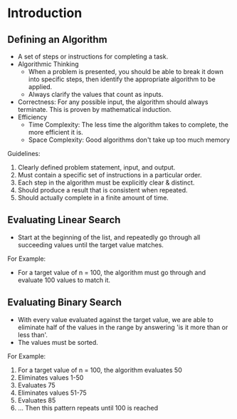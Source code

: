 # Introduction

## Defining an Algorithm
- A set of steps or instructions for completing a task.
- Algorithmic Thinking
  - When a problem is presented, you should be able to break it down into specific steps, then identify the appropriate algorithm to be applied.
  - Always clarify the values that count as inputs.
- Correctness: For any possible input, the algorithm should always terminate. This is proven by mathematical induction.
- Efficiency
  - Time Complexity: The less time the algorithm takes to complete, the more efficient it is.
  - Space Complexity: Good algorithms don't take up too much memory

Guidelines:
  1. Clearly defined problem statement, input, and output.
  2. Must contain a specific set of instructions in a particular order.
  3. Each step in the algorithm must be explicitly clear & distinct.
  4. Should produce a result that is consistent when repeated.
  5. Should actually complete in a finite amount of time.
   

## Evaluating Linear Search
- Start at the beginning of the list, and repeatedly go through all succeeding values until the target value matches.

For Example:
  - For a target value of n = 100, the algorithm must go through and evaluate 100 values to match it.


## Evaluating Binary Search
- With every value evaluated against the target value, we are able to eliminate half of the values in the range by answering 'is it more than or less than'.
- The values must be sorted.

For Example:
  1. For a target value of n = 100, the algorithm evaluates 50
  2. Eliminates values 1-50
  3. Evaluates 75
  4. Eliminates values 51-75
  5. Evaluates 85
  6. ... Then this pattern repeats until 100 is reached
